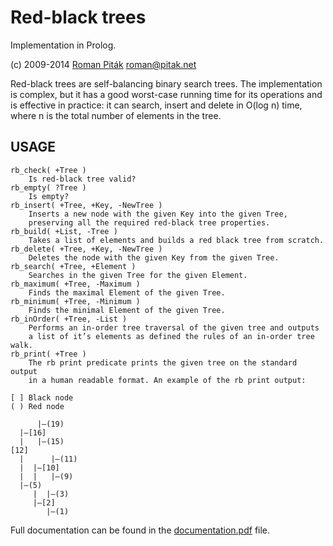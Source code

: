 # Red-black trees

Implementation in Prolog.

(c) 2009-2014 [Roman Piták](http://pitak.net) roman@pitak.net

Red-black trees are self-balancing binary search trees. The implementation is
complex, but it has a good worst-case running time for its operations and is
effective in practice: it can search, insert and delete in O(log n) time, where n
is the total number of elements in the tree.

## USAGE

    rb_check( +Tree )
        Is red-black tree valid?
    rb_empty( ?Tree )
        Is empty?
    rb_insert( +Tree, +Key, -NewTree )
        Inserts a new node with the given Key into the given Tree,
        preserving all the required red-black tree properties.
    rb_build( +List, -Tree )
        Takes a list of elements and builds a red black tree from scratch.
    rb_delete( +Tree, +Key, -NewTree )
        Deletes the node with the given Key from the given Tree.
    rb_search( +Tree, +Element )
        Searches in the given Tree for the given Element.
    rb_maximum( +Tree, -Maximum )
        Finds the maximal Element of the given Tree.
    rb_minimum( +Tree, -Minimum )
        Finds the minimal Element of the given Tree.
    rb_inOrder( +Tree, -List )
        Performs an in-order tree traversal of the given tree and outputs 
        a list of it’s elements as defined the rules of an in-order tree walk.
    rb_print( +Tree )
        The rb print predicate prints the given tree on the standard output 
        in a human readable format. An example of the rb print output:
        
    [ ] Black node
    ( ) Red node
    
          |—(19)
      |—[16]
      |   |—(15)
    [12]
      |      |—(11)
      |  |—[10]
      |  |   |—(9)
      |—(5)
         |  |—(3)
         |—[2]
            |—(1)
    
Full documentation can be found in the [documentation.pdf](/documentation.pdf) file.
